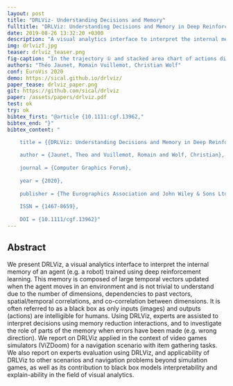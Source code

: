```yaml
---
layout: post
title: "DRLViz- Understanding Decisions and Memory"
fulltitle: "DRLViz: Understanding Decisions and Memory in Deep Reinforcement Learning"
date: 2019-08-26 13:32:20 +0300
description: "A visual analytics interface to interpret the internal memory of an agent (e.g. a robot) trained using deep reinforcement learning."
img: drlvizT.jpg
teaser: drlviz_teaser.png
fig-caption: "In the trajectory ① and stacked area chart of actions distribution ② we can notice two intervals during which the agent only turned right. In those intervals, the agent came twice in the same dead-end ③. In hidden states a dimension was blue when the agent sees the red armor before the green armor, and then remained orange until when saw the green armor ④. Another dimension was active as the agent first saw the HP, and remained active until it gathered it. Two hidden state elements that change as the agent gathered the health pack and then kept their values until the end of the episode ⑥. Using saliency maps ⑦, we can observe that the agent ignore the soul-sphere until it gathered the 3 firsts items ⑧. Finally, some clusters in the t-SNE projection seem to corresponds to the agent’s objectives e. g., gathering the green armor ⑨."
authors: "Théo Jaunet, Romain Vuillemot, Christian Wolf"
conf: EuroVis 2020
demo: https://sical.github.io/drlviz/
paper_tease: drlviz_paper.png
git: https://github.com/sical/drlviz
paper: /assets/papers/drlviz.pdf
test: ok
try: ok
bibtex_first: "@article {10.1111:cgf.13962,"
bibtex_end: "}"
bibtex_content: "

    title = {{DRLViz: Understanding Decisions and Memory in Deep Reinforcement Learning}},
    
    author = {Jaunet, Theo and Vuillemot, Romain and Wolf, Christian},
    
    journal = {Computer Graphics Forum},
    
    year = {2020},
    
    publisher = {The Eurographics Association and John Wiley & Sons Ltd.},
    
    ISSN = {1467-8659},
    
    DOI = {10.1111/cgf.13962}"
---
```


 
## Abstract   

We present DRLViz, a visual analytics interface to interpret the internal memory of an agent (e.g. a robot) trained using deep reinforcement learning. This memory is composed of large temporal vectors updated when the agent moves in an environment and is not trivial to understand due to the number of dimensions, dependencies to past vectors, spatial/temporal correlations, and co-correlation between dimensions. It is often referred to as a black box as only inputs (images) and outputs (actions) are intelligible for humans. Using DRLViz, experts are assisted to interpret decisions using memory reduction interactions, and to investigate the role of parts of the memory when errors have been made (e.g. wrong direction). We report on DRLViz applied in the context of video games simulators (ViZDoom) for a navigation scenario with item gathering tasks. We also report on experts evaluation using DRLViz, and applicability of DRLViz to other scenarios and navigation problems beyond simulation games, as well as its contribution to black box models interpretability and explain-ability in the field of visual analytics.

